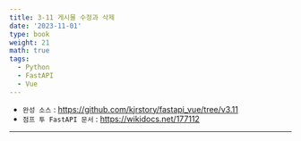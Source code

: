 ```yaml
---
title: 3-11 게시물 수정과 삭제
date: '2023-11-01'
type: book
weight: 21
math: true
tags:
  - Python
  - FastAPI
  - Vue
---
```


- `완성 소스` : https://github.com/kjrstory/fastapi_vue/tree/v3.11
- `점프 투 FastAPI 문서` : https://wikidocs.net/177112

---
